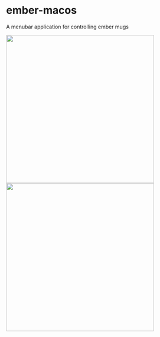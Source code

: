 # ember-macos

A menubar application for controlling ember mugs

<p float="left">
  <img src="https://github.com/matthewnitschke/ember-macos/assets/6363089/8c138ae0-f056-4e40-834d-1884c5a8a873" width="400" /> 
  <img src="https://github.com/matthewnitschke/ember-macos/assets/6363089/f22f84be-9d65-4d87-bbd0-e4b934fc2dde" width="400" />
</p>

